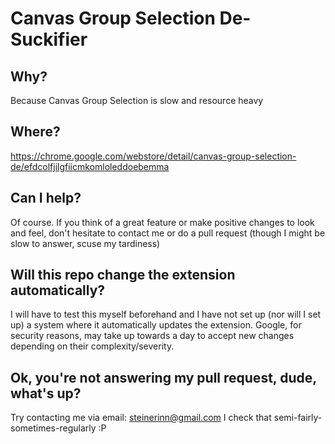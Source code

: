 # Canvas Group Selection De-Suckifier

## Why?

Because Canvas Group Selection is slow and resource heavy

## Where?

https://chrome.google.com/webstore/detail/canvas-group-selection-de/efdcolfjilgfiicmkomloleddoebemma

## Can I help?

Of course.
If you think of a great feature or make positive changes to look and feel, don't hesitate to contact me or do a pull request (though I might be slow to answer, scuse my tardiness)

## Will this repo change the extension automatically?

I will have to test this myself beforehand and I have not set up (nor will I set up) a system where it automatically updates the extension.
Google, for security reasons, may take up towards a day to accept new changes depending on their complexity/severity.

## Ok, you're not answering my pull request, dude, what's up?

Try contacting me via email: steinerinn@gmail.com
I check that semi-fairly-sometimes-regularly :P

